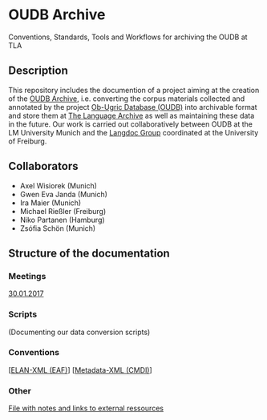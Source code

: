# OUDB Archive
Conventions, Standards, Tools and Workflows for archiving the OUDB at TLA

## Description
This repository includes the documention of a project aiming at the creation of the [OUDB Archive](https://hdl.handle.net/1839/88A38A1F-5367-4415-B5F9-E86E231AFE66@view), i.e. converting the corpus materials collected and annotated by the project [Ob-Ugric Database (OUDB)](http://www.oudb.gwi.uni-muenchen.de) into archivable format and store them at [The Language Archive](https://tla.mpi.nl) as well as maintaining these data in the future. Our work is carried out collaboratively between OUDB at the LM University Munich and the [Langdoc Group](http://langdoc.github.io) coordinated at the University of Freiburg. 

## Collaborators
* Axel Wisiorek (Munich)
* Gwen Eva Janda (Munich)
* Ira Maier (Munich)
* Michael Rießler (Freiburg)
* Niko Partanen (Hamburg)
* Zsófia Schön (Munich)

## Structure of the documentation

### Meetings
[30.01.2017](https://github.com/langdoc/OUDB/blob/master/Meeting170130.md)

### Scripts
(Documenting our data conversion scripts)

### Conventions
[[ELAN-XML (EAF)](https://github.com/langdoc/OUDB/blob/master/ELAN.md)] [[Metadata-XML (CMDI)](https://github.com/langdoc/OUDB/blob/master/CMDI.md)]

### Other
[File with notes and links to external ressources](https://github.com/langdoc/OUDB/blob/master/Notes.md)
